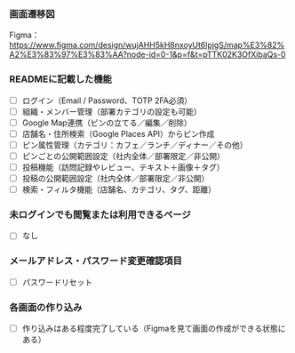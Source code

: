 ### 画面遷移図
Figma：https://www.figma.com/design/wujAHH5kH8nxoyUt6lpjgS/map%E3%82%A2%E3%83%97%E3%83%AA?node-id=0-1&p=f&t=pTTK02K3OfXibaQs-0

### READMEに記載した機能
- [ ] ログイン（Email / Password、TOTP 2FA必須）
- [ ] 組織・メンバー管理（部署カテゴリの設定も可能）
- [ ] Google Map連携（ピンの立てる／編集／削除）
- [ ] 店舗名・住所検索（Google Places API）からピン作成
- [ ] ピン属性管理（カテゴリ：カフェ／ランチ／ディナー／その他）
- [ ] ピンごとの公開範囲設定（社内全体／部署限定／非公開）
- [ ] 投稿機能（訪問記録やレビュー、テキスト＋画像＋タグ）
- [ ] 投稿の公開範囲設定（社内全体／部署限定／非公開）
- [ ] 検索・フィルタ機能（店舗名、カテゴリ、タグ、距離）

### 未ログインでも閲覧または利用できるページ
- [ ] なし

### メールアドレス・パスワード変更確認項目
- [ ] パスワードリセット

### 各画面の作り込み
- [ ] 作り込みはある程度完了している（Figmaを見て画面の作成ができる状態にある）
